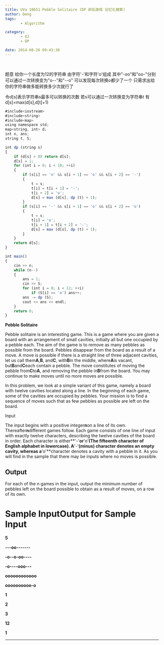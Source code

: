 ```yaml
---
title: UVa 10651 Pebble Solitaire (DP 卵石游戏 记忆化搜索)
author: Deng
tags: 
       - Algorithm

category: 
       - OJ
       - DP

date: 2014-08-26 09:43:30
---
```

﻿﻿

题意 给你一个长度为12的字符串 由字符'-'和字符'o'组成 其中"-oo"和"oo-"分别可以通过一次转换变为"o--"和"--o" 可以发现每次转换o都少了一个 只需求出给你的字符串做多能转换多少次就行了

令d[s]表示字符串s最多可以转换的次数 若s可以通过一次转换变为字符串t 有d[s]=max(d[s],d[t]+1)

```js 
#include<iostream>
#include<string>
#include<map>
using namespace std;
map<string, int> d;
int n, ans;
string t, S;

int dp (string s)
{
    if (d[s] > 0) return d[s];
    d[s] = 1;
    for (int i = 0; i < 10; ++i)
    {
        if (s[i] == 'o' && s[i + 1] == 'o' && s[i + 2] == '-')
        {
            t = s;
            t[i] = t[i + 1] = '-';
            t[i + 2] = 'o';
            d[s] = max (d[s], dp (t) + 1);
        }
        if (s[i] == '-' && s[i + 1] == 'o' && s[i + 2] == 'o')
        {
            t = s;
            t[i] = 'o';
            t[i + 1] = t[i + 2] = '-';
            d[s] = max (d[s], dp (t) + 1);
        }
    }
    return d[s];
}

int main()
{
    cin >> n;
    while (n--)
    {
        ans = 1;
        cin >> S;
        for (int i = 0; i < 12; ++i)
            if (S[i] == 'o') ans++;
        ans -= dp (S);
        cout << ans << endl;
    }
    return 0;
}
```

**Pebble Solitaire**

Pebble solitaire is an interesting game. This is a game where you are given a board with an arrangement of small cavities, initially all but one occupied by a pebble each. The aim of the game is to remove as many pebbles as possible from the board. Pebbles disappear from the board as a result of a move. A move is possible if there is a straight line of three adjacent cavities, let us call them**A**,**B**, and**C**, with**B**in the middle, where**A**is vacant, but**B**and**C**each contain a pebble. The move constitutes of moving the pebble from**C**to**A**, and removing the pebble in**B**from the board. You may continue to make moves until no more moves are possible.

In this problem, we look at a simple variant of this game, namely a board with twelve cavities located along a line. In the beginning of each game, some of the cavities are occupied by pebbles. Your mission is to find a sequence of moves such that as few pebbles as possible are left on the board.

Input

The input begins with a positive integer**n**on a line of its own. Thereafter**n**different games follow. Each game consists of one line of input with exactly twelve characters, describing the twelve cavities of the board in order. Each character is either**'-'**or**'o'**(The fifteenth character of English alphabet in lowercase). A**'-'**(minus) character denotes an empty cavity, whereas a**'o'**character denotes a cavity with a pebble in it. As you will find in the sample that there may be inputs where no moves is possible.

## Output

For each of the n games in the input, output the minimum number of pebbles left on the board possible to obtain as a result of moves, on a row of its own.

# Sample InputOutput for Sample Input

**5**

**---oo-------**

**-o--o-oo----**

**-o----ooo---**

**oooooooooooo**

**oooooooooo-o**
 
**1**

**2**

**3**

**12**

**1**

****